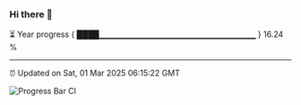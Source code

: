 ### Hi there 👋

⏳ Year progress { ████▁▁▁▁▁▁▁▁▁▁▁▁▁▁▁▁▁▁▁▁▁▁▁▁▁▁ } 16.24 %

---

⏰ Updated on Sat, 01 Mar 2025 06:15:22 GMT

![Progress Bar CI](https://github.com/code-lakshay/GitHub-Actions-Demo/workflows/Progress%20Bar%20CI/badge.svg)
